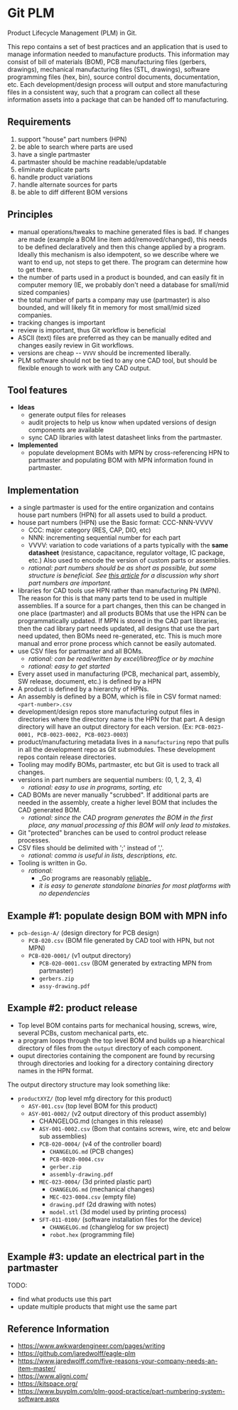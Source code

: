 # Git PLM

Product Lifecycle Management (PLM) in Git.

This repo contains a set of best practices and an application that is used to
manage information needed to manufacture products. This information may consist
of bill of materials (BOM), PCB manufacturing files (gerbers, drawings),
mechanical manufacturing files (STL, drawings), software programming files (hex,
bin), source control documents, documentation, etc. Each development/design
process will output and store manufacturing files in a consistent way, such that
a program can collect all these information assets into a package that can be
handed off to manufacturing.

## Requirements

1. support "house" part numbers (HPN)
1. be able to search where parts are used
1. have a single partmaster
1. partmaster should be machine readable/updatable
1. eliminate duplicate parts
1. handle product variations
1. handle alternate sources for parts
1. be able to diff different BOM versions

## Principles

- manual operations/tweaks to machine generated files is bad. If changes are
  made (example a BOM line item add/removed/changed), this needs to be defined
  declaratively and then this change applied by a program. Ideally this
  mechanism is also idempotent, so we describe where we want to end up, not
  steps to get there. The program can determine how to get there.
- the number of parts used in a product is bounded, and can easily fit in
  computer memory (IE, we probably don't need a database for small/mid sized
  companies)
- the total number of parts a company may use (partmaster) is also bounded, and
  will likely fit in memory for most small/mid sized companies.
- tracking changes is important
- review is important, thus Git workflow is beneficial
- ASCII (text) files are preferred as they can be manually edited and changes
  easily review in Git workflows.
- versions are cheap -- `VVVV` should be incremented liberally.
- PLM software should not be tied to any one CAD tool, but should be flexible
  enough to work with any CAD output.

## Tool features

- **Ideas**
  - generate output files for releases
  - audit projects to help us know when updated versions of design components
    are available
  - sync CAD libraries with latest datasheet links from the partmaster.
- **Implemented**
  - populate development BOMs with MPN by cross-referencing HPN to partmaster
    and populating BOM with MPN information found in partmaster.

## Implementation

- a single partmaster is used for the entire organization and contains house
  part numbers (HPN) for all assets used to build a product.
- house part numbers (HPN) use the Basic format: CCC-NNN-VVVV
  - CCC: major category (RES, CAP, DIO, etc)
  - NNN: incrementing sequential number for each part
  - VVVV: variation to code variations of a parts typically with the **same
    datasheet** (resistance, capacitance, regulator voltage, IC package, etc.)
    Also used to encode the version of custom parts or assemblies.
  - _rational: part numbers should be as short as possible, but some structure
    is beneficial. See
    [this article](https://www.buyplm.com/plm-good-practice/part-numbering-system-software.aspx)
    for a discussion why short part numbers are important._
- libraries for CAD tools use HPN rather than manufacturing PN (MPN). The reason
  for this is that many parts tend to be used in multiple assemblies. If a
  source for a part changes, then this can be changed in one place (partmaster)
  and all products BOMs that use the HPN can be programmatically updated. If MPN
  is stored in the CAD part libraries, then the cad library part needs updated,
  all designs that use the part need updated, then BOMs need re-generated, etc.
  This is much more manual and error prone process which cannot be easily
  automated.
- use CSV files for partmaster and all BOMs.
  - _rational: can be read/written by excel/libreoffice or by machine_
  - _rational: easy to get started_
- Every asset used in manufacturing (PCB, mechanical part, assembly, SW release,
  document, etc.) is defined by a HPN
- A product is defined by a hierarchy of HPNs.
- An assembly is defined by a BOM, which is file in CSV format named:
  `<part-number>.csv`
- development/design repos store manufacturing output files in directories where
  the directory name is the HPN for that part. A design directory will have an
  output directory for each version. (Ex:
  `PCB-0023-0001, PCB-0023-0002, PCB-0023-0003`)
- product/manufacturing metadata lives in a `manufacturing` repo that pulls in
  all the development repo as Git submodules. These development repos contain
  release directories.
- Tooling may modify BOMs, partmaster, etc but Git is used to track all changes.
- versions in part numbers are sequential numbers: (0, 1, 2, 3, 4)
  - _rational: easy to use in programs, sorting, etc_
- CAD BOMs are never manually "scrubbed". If additional parts are needed in the
  assembly, create a higher level BOM that includes the CAD generated BOM.
  - _rational: since the CAD program generates the BOM in the first place, any
    manual processing of this BOM will only lead to mistakes._
- Git "protected" branches can be used to control product release processes.
- CSV files should be delimited with ';' instead of ','.
  - _rational: comma is useful in lists, descriptions, etc._
- Tooling is written in Go.
  - _rational:_
    - \_Go programs are reasonably
      [reliable](http://bec-systems.com/site/1625/why-are-go-applications-so-reliable)\_
    - _it is easy to generate standalone binaries for most platforms with no
      dependencies_

## Example #1: populate design BOM with MPN info

- `pcb-design-A/` (design directory for PCB design)
  - `PCB-020.csv` (BOM file generated by CAD tool with HPN, but not MPN)
  - `PCB-020-0001/` (v1 output directory)
    - `PCB-020-0001.csv` (BOM generated by extracting MPN from partmaster)
    - `gerbers.zip`
    - `assy-drawing.pdf`

## Example #2: product release

- Top level BOM contains parts for mechanical housing, screws, wire, several
  PCBs, custom mechanical parts, etc.
- a program loops through the top level BOM and builds up a hiearchical
  directory of files from the `output` directory of each component.
- ouput directories containing the component are found by recursing through
  directories and looking for a directory containing directory names in the HPN
  format.

The output directory structure may look something like:

- `productXYZ/` (top level mfg directory for this product)
  - `ASY-001.csv` (top level BOM for this product)
  - `ASY-001-0002/` (v2 output directory of this product assembly)
    - CHANGELOG.md (changes in this release)
    - `ASY-001-0002.csv` (Bom that contains screws, wire, etc and below sub
      assemblies)
    - `PCB-020-0004/` (v4 of the controller board)
      - `CHANGELOG.md` (PCB changes)
      - `PCB-0020-0004.csv`
      - `gerber.zip`
      - `assembly-drawing.pdf`
    - `MEC-023-0004/` (3d printed plastic part)
      - `CHANGELOG.md` (mechanical changes)
      - `MEC-023-0004.csv` (empty file)
      - `drawing.pdf` (2d drawing with notes)
      - `model.stl` (3d model used by printing process)
    - `SFT-011-0100/` (software installation files for the device)
      - `CHANGELOG.md` (changlelog for sw project)
      - `robot.hex` (programming file)

## Example #3: update an electrical part in the partmaster

TODO:

- find what products use this part
- update multiple products that might use the same part

## Reference Information

- https://www.awkwardengineer.com/pages/writing
- https://github.com/jaredwolff/eagle-plm
- https://www.jaredwolff.com/five-reasons-your-company-needs-an-item-master/
- https://www.aligni.com/
- https://kitspace.org/
- https://www.buyplm.com/plm-good-practice/part-numbering-system-software.aspx
